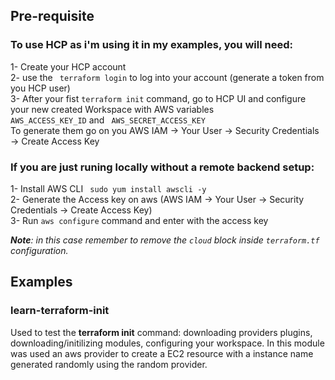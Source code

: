 ## Pre-requisite
### To use HCP as i'm using it in my examples, you will need:
1- Create your HCP account  
2- use the ``` terraform login``` to log into your account (generate a token from you HCP user)  
3- After your fist ``` terraform init ``` command, go to HCP UI and configure your new created Workspace with AWS variables  
``` AWS_ACCESS_KEY_ID ``` and ``` AWS_SECRET_ACCESS_KEY```  
To generate them go on you AWS IAM -> Your User -> Security Credentials -> Create Access Key  

### If you are just runing locally without a remote backend setup:
1- Install AWS CLI ``` sudo yum install awscli -y```  
2- Generate the Access key on aws (AWS IAM -> Your User -> Security Credentials -> Create Access Key)  
3- Run ``` aws configure ``` command and enter with the access key  

_**Note**: in this case remember to remove the `cloud` block inside `terraform.tf` configuration._  
## Examples
### learn-terraform-init
Used to test the **terraform init** command: downloading providers plugins, downloading/initilizing modules, configuring your workspace. In this module was used an aws provider to create a EC2 resource with a instance name generated randomly using the random provider.  